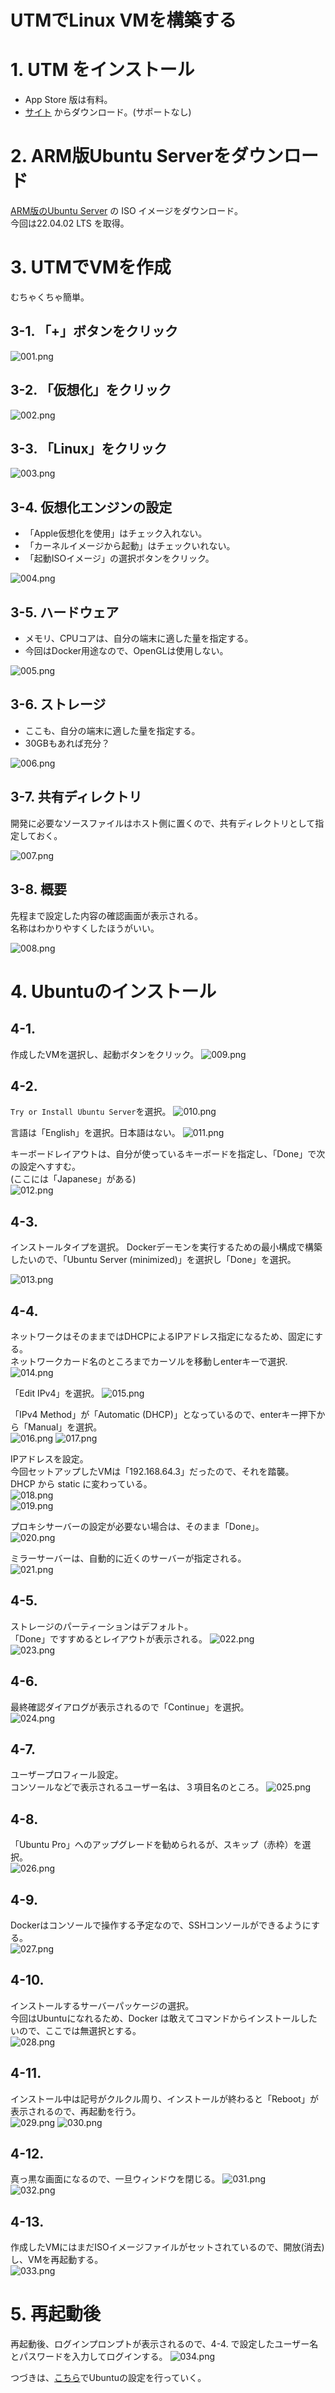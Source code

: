 UTMでLinux VMを構築する
===

# 1. UTM をインストール

- App Store 版は有料。
- [サイト](https://getutm.app/) からダウンロード。(サポートなし)

# 2. ARM版Ubuntu Serverをダウンロード
[ARM版のUbuntu Server](https://ubuntu.com/download/server/arm) の ISO イメージをダウンロード。  
今回は22.04.02 LTS を取得。

# 3. UTMでVMを作成
むちゃくちゃ簡単。

## 3-1. 「+」ボタンをクリック

![001.png](img/build-docker-env-utm/001.png)

## 3-2. 「仮想化」をクリック

![002.png](img/build-docker-env-utm/002.png)

## 3-3. 「Linux」をクリック

![003.png](img/build-docker-env-utm/003.png)

## 3-4. 仮想化エンジンの設定
- 「Apple仮想化を使用」はチェック入れない。
-  「カーネルイメージから起動」はチェックいれない。
- 「起動ISOイメージ」の選択ボタンをクリック。

![004.png](img/build-docker-env-utm/004.png)

## 3-5. ハードウェア
- メモリ、CPUコアは、自分の端末に適した量を指定する。
- 今回はDocker用途なので、OpenGLは使用しない。

![005.png](img/build-docker-env-utm/005.png)

## 3-6. ストレージ
- ここも、自分の端末に適した量を指定する。
- 30GBもあれば充分？

![006.png](img/build-docker-env-utm/006.png)

## 3-7. 共有ディレクトリ

開発に必要なソースファイルはホスト側に置くので、共有ディレクトリとして指定しておく。

![007.png](img/build-docker-env-utm/007.png)

## 3-8. 概要

先程まで設定した内容の確認画面が表示される。  
名称はわかりやすくしたほうがいい。

![008.png](img/build-docker-env-utm/008.png)

# 4. Ubuntuのインストール

## 4-1. 
作成したVMを選択し、起動ボタンをクリック。
![009.png](img/build-docker-env-utm/009.png)

## 4-2. 
`Try or Install Ubuntu Server`を選択。
![010.png](img/build-docker-env-utm/010.png)

言語は「English」を選択。日本語はない。
![011.png](img/build-docker-env-utm/011.png)

キーボードレイアウトは、自分が使っているキーボードを指定し、「Done」で次の設定へすすむ。  
(ここには「Japanese」がある)  
![012.png](img/build-docker-env-utm/012.png)

## 4-3. 
インストールタイプを選択。
Dockerデーモンを実行するための最小構成で構築したいので、「Ubuntu Server (minimized)」を選択し「Done」を選択。

![013.png](img/build-docker-env-utm/013.png)


## 4-4. 
ネットワークはそのままではDHCPによるIPアドレス指定になるため、固定にする。  
ネットワークカード名のところまでカーソルを移動しenterキーで選択.  
![014.png](img/build-docker-env-utm/014.png)

「Edit IPv4」を選択。
![015.png](img/build-docker-env-utm/015.png)

「IPv4 Method」が「Automatic (DHCP)」となっているので、enterキー押下から「Manual」を選択。  
![016.png](img/build-docker-env-utm/016.png)
![017.png](img/build-docker-env-utm/017.png)

IPアドレスを設定。  
今回セットアップしたVMは「192.168.64.3」だったので、それを踏襲。  
DHCP から static に変わっている。    
![018.png](img/build-docker-env-utm/018.png)  
![019.png](img/build-docker-env-utm/019.png)

プロキシサーバーの設定が必要ない場合は、そのまま「Done」。  
![020.png](img/build-docker-env-utm/020.png)

ミラーサーバーは、自動的に近くのサーバーが指定される。  
![021.png](img/build-docker-env-utm/021.png)

## 4-5.
ストレージのパーティーションはデフォルト。  
「Done」ですすめるとレイアウトが表示される。
![022.png](img/build-docker-env-utm/022.png)   
![023.png](img/build-docker-env-utm/023.png) 

## 4-6. 
最終確認ダイアログが表示されるので「Continue」を選択。  
![024.png](img/build-docker-env-utm/024.png) 

## 4-7.
ユーザープロフィール設定。  
コンソールなどで表示されるユーザー名は、３項目名のところ。
![025.png](img/build-docker-env-utm/025.png) 

## 4-8.
「Ubuntu Pro」へのアップグレードを勧められるが、スキップ（赤枠）を選択。  
![026.png](img/build-docker-env-utm/026.png) 

## 4-9.
Dockerはコンソールで操作する予定なので、SSHコンソールができるようにする。  
![027.png](img/build-docker-env-utm/027.png) 

## 4-10.
インストールするサーバーパッケージの選択。  
今回はUbuntuになれるため、Docker は敢えてコマンドからインストールしたいので、ここでは無選択とする。  
![028.png](img/build-docker-env-utm/028.png) 

## 4-11.
インストール中は記号がクルクル周り、インストールが終わると「Reboot」が表示されるので、再起動を行う。  
![029.png](img/build-docker-env-utm/029.png) 
![030.png](img/build-docker-env-utm/030.png) 

## 4-12.
真っ黒な画面になるので、一旦ウィンドウを閉じる。
![031.png](img/build-docker-env-utm/031.png)  
![032.png](img/build-docker-env-utm/032.png) 

## 4-13.
作成したVMにはまだISOイメージファイルがセットされているので、開放(消去)し、VMを再起動する。  
![033.png](img/build-docker-env-utm/033.png) 


# 5. 再起動後
再起動後、ログインプロンプトが表示されるので、4-4. で設定したユーザー名とパスワードを入力してログインする。
![034.png](img/build-docker-env-utm/034.png) 

つづきは、[こちら](./BUILD-DOCKER-ON-UBUNTU.md)でUbuntuの設定を行っていく。
